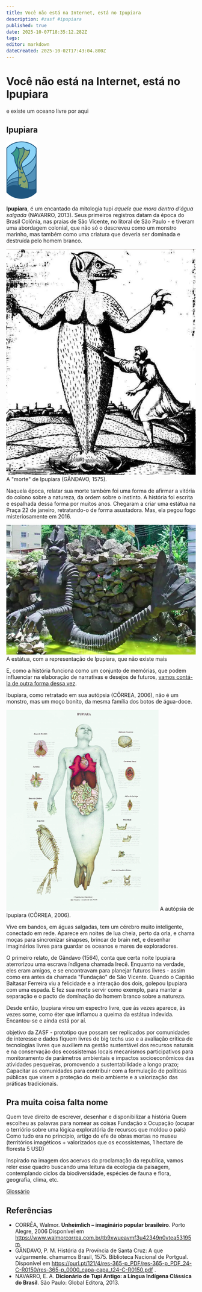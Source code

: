 ```yaml
---
title: Você não está na Internet, está no Ipupiara
description: #zasf #ipupiara
published: true
date: 2025-10-07T18:35:12.282Z
tags: 
editor: markdown
dateCreated: 2025-10-02T17:43:04.800Z
---
```


# Você não está na Internet, está no Ipupiara
e existe um oceano livre por aqui

## Ipupiara

![ipupiara_1.png](/projetos/maedagua/ipupiara_1.png)

**Ipupiara**, é um encantado da mitologia tupi *aquele que mora dentro d'água salgada* (NAVARRO, 2013). Seus primeiros registros datam da época do Brasil Colônia, nas praias de São Vicente, no litoral de São Paulo - e tiveram uma abordagem colonial, que não só o descreveu como um monstro marinho, mas também como uma criatura que deveria ser dominada e destruída pelo homem branco. 

![ipu1.png](/projetos/maedagua/ipu1.png)
A "morte" de Ipupiara (GÂNDAVO, 1575).

Naquela época, relatar sua morte também foi uma forma de afirmar a vitória do colono sobre a natureza, da ordem sobre o instinto. A história foi escrita e espalhada dessa forma por muitos anos. Chegaram a criar uma estátua na Praça 22 de janeiro, retratando-o de forma asustadora. Mas, ela pegou fogo misteriosamente em 2016. 

![ipu3.png](/projetos/maedagua/ipu3.png)
A estátua, com a representação de Ipupiara, que não existe mais

E, como a história funciona como um conjunto de memórias, que podem influenciar na elaboração de narrativas e desejos de futuros, [vamos contá-la de outra forma dessa vez](https://www.bbc.com/portuguese/internacional-54669548).

Ibupiara, como retratado em sua autópsia (CÔRREA, 2006), não é um monstro, mas um moço bonito, da mesma família dos botos de água-doce. 

![ipu2.png](/projetos/maedagua/ipu2.png)
A autópsia de Ipupiara (CÔRREA, 2006).

Vive em bandos, em águas salgadas, tem um cérebro muito inteligente, conectado em rede. Aparece em noites de lua cheia, perto da orla, e chama moças para sincronizar sinapses, brincar de brain net, e desenhar imaginários livres para guardar os oceanos e mares de exploradores.

O primeiro relato, de Gândavo (1564), conta que certa noite Ipupiara aterrorizou uma escrava índígena chamada Irecê. Enquanto na verdade, eles eram amigos, e se encontravam para planejar futuros livres - assim como era antes da chamada "Fundação" de São Vicente. Quando o Capitão Baltasar Ferreira viu a felicidade e a interação dos dois, golepou Ipupiara com uma espada. E fez sua morte servir como exemplo, para manter a separação e o pacto de domínação do homem branco sobre a natureza. 

Desde então, Ipupiara virou um espectro livre, que às vezes aparece, às vezes some, como éter que inflamou a queima da estátua indevida. Encantou-se e ainda está por aí. 


objetivo da ZASF - prototipo que possam ser replicados por comunidades de interesse e dados fiquem livres de big techs
 uso e a avaliação crítica de tecnologias livres que auxiliem na gestão sustentável dos recursos naturais e na conservação dos ecossistemas locais
 mecanismos participativos para monitoramento de parâmetros ambientais e impactos socioeconômicos das atividades pesqueiras, promovendo a sustentabilidade a longo prazo;
Capacitar as comunidades para contribuir com a formulação de políticas públicas que visem a proteção do meio ambiente e a valorização das práticas tradicionais.


## Pra muita coisa falta nome
Quem teve direito de escrever, desenhar e disponibilizar a história
Quem escolheu as palavras para nomear as coisas
Fundação x Ocupação (ocupar o terriório sobre uma lógica exploratória de recursos que moldou o país)
Como tudo era no princípio, artigo do efe de obras mortas no museu (territórios imagéticos + valorizados que os ecossistemas, 1 hectare de floresta 5 USD)

Inspirado na imagem dos acervos da proclamação da republica, vamos reler esse quadro buscando uma leitura da ecologia da paisagem, contemplando ciclos da biodiversidade, espécies de fauna e flora, geografia, clima, etc.


[Glossário](/projetos/maedagua/glossariodecolonial) 

## Referências
- CORRÊA, Walmor. **Unheimlich – imaginário popular brasileiro**. Porto Alegre, 2006 Disponível em https://www.walmorcorrea.com.br/tb9xwueavmf3u42349n0vtea53195m.
- GÂNDAVO, P. M. História da Província de Santa Cruz: A que vulgarmente. chamamos Brasil, 1575. Biblioteca Nacional de Portgual. Disponível em https://purl.pt/121/4/res-365-p_PDF/res-365-p_PDF_24-C-R0150/res-365-p_0000_capa-capa_t24-C-R0150.pdf .
- NAVARRO, E. A. **Dicionário de Tupi Antigo: a Língua Indígena Clássica do Brasil**. São Paulo: Global Editora, 2013.